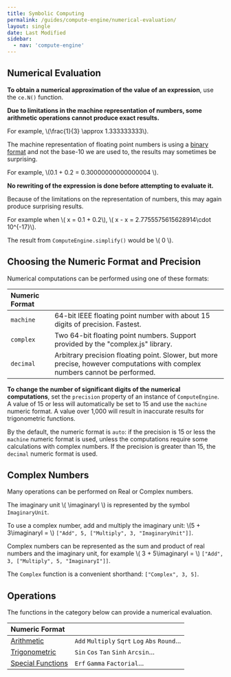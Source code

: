 ```yaml
---
title: Symbolic Computing
permalink: /guides/compute-engine/numerical-evaluation/
layout: single
date: Last Modified
sidebar:
  - nav: 'compute-engine'
---
```


<script type='module'>
    import {  renderMathInDocument } 
      from '//unpkg.com/mathlive/dist/mathlive.min.mjs';
    renderMathInDocument({
      TeX: {
        delimiters: {
          inline: [ ['$', '$'], ['\\(', '\\)']],
          display: [['$$', '$$'],['\\[', '\\]']],
        },
      },
      asciiMath: null,
      processEnvironments : false,
      renderAccessibleContent: false,
    });
</script>

## Numerical Evaluation

**To obtain a numerical approximation of the value of an expression**, use the
`ce.N()` function.

**Due to limitations in the machine representation of numbers, some arithmetic
operations cannot produce exact results.**

For example, \\(\frac{1}{3} \approx 1.333333333\\).

The machine representation of floating point numbers is using
a [binary format](https://en.wikipedia.org/wiki/IEEE_754) and not the base-10 we are used to, the results may
sometimes be surprising.

For example, \\(0.1 + 0.2 = 0.30000000000000004 \\).

**No rewriting of the expression is done before attempting to evaluate it.**

Because of the limitations on the representation of numbers, this may again
produce surprising results.

For example when \\( x = 0.1 + 0.2\\), \\( x - x = 2.7755575615628914\cdot
10^{-17}\\).

The result from `ComputeEngine.simplify()` would be \\( 0 \\).

## Choosing the Numeric Format and Precision

Numerical computations can be performed using one of these formats:

<div class=symbols-table>

| Numeric Format | | 
| :--- | :--- | 
| `machine` | 64-bit IEEE floating point number with about 15 digits of precision. Fastest. |
| `complex` | Two 64-bit floating point numbers. Support provided by the "complex.js" library. | 
| `decimal` | Arbitrary precision floating point. Slower, but more precise, however computations with complex numbers cannot be performed. | 

</div>

**To change the number of significant digits of the numerical computations**, set the `precision` property of an instance of `ComputeEngine`. A value of 15 or 
less will automatically be set to 15 and use the `machine` numeric format. A value over 1,000 will result in inaccurate results for trigonometric 
functions.

By the default, the numeric format is `auto`: if the precision is 15 or less
the `machine` numeric format is used, unless the computations require some
calculations with complex numbers. If the precision is greater than 15,
the `decimal` numeric format is used.

## Complex Numbers

Many operations can be performed on Real or Complex numbers.

The imaginary unit \\( \imaginaryI \\) is represented by the symbol `ImaginaryUnit`. 

To use a complex number, add and multiply the imaginary unit: \\(5 + 3\imaginaryI = \\) `["Add", 5, ["Multiply", 3, "ImaginaryUnit"]]`.

Complex numbers can be represented as the sum and product of real numbers
and the imaginary unit, for example \\( 3 + 5\imaginaryI = \\) `["Add", 3, ["Multiply", 5, "ImaginaryI"]]`.

The `Complex` function is a convenient shorthand: `["Complex", 3, 5]`.

## Operations

The functions in the category below can provide a numerical evaluation.

<div class=symbols-table>

| Numeric Format | | 
| :--- | :--- | 
| [Arithmetic](/guides/compute-engine/arithmetic/)  | `Add` `Multiply` `Sqrt` `Log` `Abs` `Round`... |
| [Trigonometric](/guides/compute-engine/trigonometry/)  | `Sin` `Cos` `Tan` `Sinh` `Arcsin`...|
| [Special Functions](/guides/compute-engine/special-functions/)  | `Erf` `Gamma` `Factorial`...|

</div>
